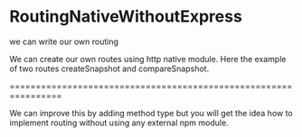 # RoutingNativeWithoutExpress
we can write our own routing

We can create our own routes using http native module.
Here the example of two routes createSnapshot and compareSnapshot.

================================================================

We can improve this by adding method type
but you will get the idea how to implement routing without using any external npm module.
